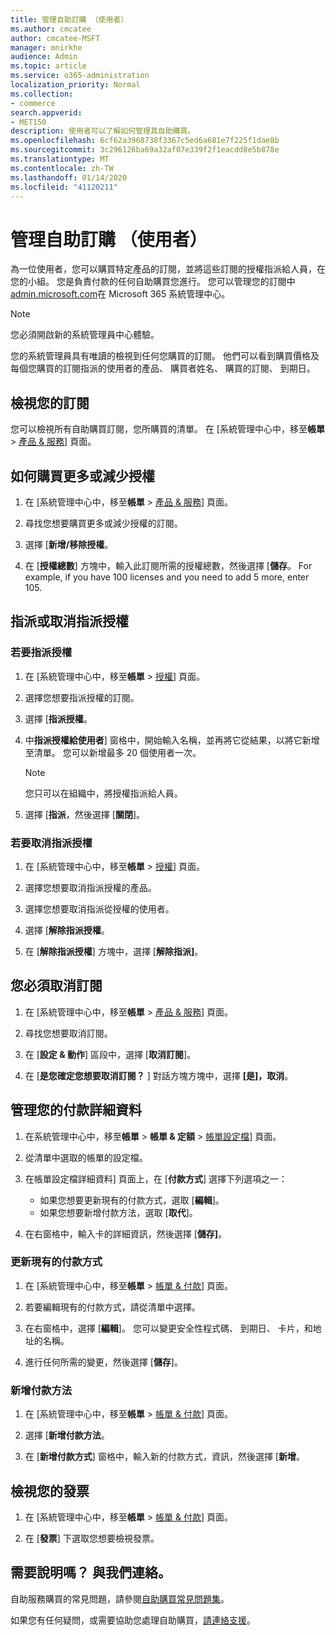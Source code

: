 ```yaml
---
title: 管理自助訂購 （使用者）
ms.author: cmcatee
author: cmcatee-MSFT
manager: mnirkhe
audience: Admin
ms.topic: article
ms.service: o365-administration
localization_priority: Normal
ms.collection:
- commerce
search.appverid:
- MET150
description: 使用者可以了解如何管理其自助購買。
ms.openlocfilehash: 6cf62a3968738f3367c5ed6a681e7f225f1dae8b
ms.sourcegitcommit: 3c296126ba69a32af07e339f2f1eacdd8e5b878e
ms.translationtype: MT
ms.contentlocale: zh-TW
ms.lasthandoff: 01/14/2020
ms.locfileid: "41120211"
---
```

# <a name="manage-self-service-purchases-users"></a>管理自助訂購 （使用者）

為一位使用者，您可以購買特定產品的訂閱，並將這些訂閱的授權指派給人員，在您的小組。 您是負責付款的任何自助購買您進行。 您可以管理您的訂閱中<a href="https://go.microsoft.com/fwlink/p/?linkid=2024339" target="_blank">admin.microsoft.com</a>在 Microsoft 365 系統管理中心。

> [!NOTE]
> 您必須開啟新的系統管理員中心體驗。

您的系統管理員具有唯讀的檢視到任何您購買的訂閱。 他們可以看到購買價格及每個您購買的訂閱指派的使用者的產品、 購買者姓名、 購買的訂閱、 到期日。

## <a name="view-your-subscriptions"></a>檢視您的訂閱

您可以檢視所有自助購買訂閱，您所購買的清單。 在 [系統管理中心中，移至**帳單** > <a href="https://go.microsoft.com/fwlink/p/?linkid=842054" target="_blank">產品 & 服務</a>] 頁面。

## <a name="how-to-buy-more-or-reduce-licenses"></a>如何購買更多或減少授權

1. 在 [系統管理中心中，移至**帳單** > <a href="https://go.microsoft.com/fwlink/p/?linkid=842054" target="_blank">產品 & 服務</a>] 頁面。

2. 尋找您想要購買更多或減少授權的訂閱。

3. 選擇 [**新增/移除授權**。

4. 在 [**授權總數**] 方塊中，輸入此訂閱所需的授權總數，然後選擇 [**儲存**。
For example, if you have 100 licenses and you need to add 5 more, enter 105.

## <a name="assign-or-unassign-licenses"></a>指派或取消指派授權

### <a name="to-assign-licenses"></a>若要指派授權

1. 在 [系統管理中心中，移至**帳單** > <a href="https://go.microsoft.com/fwlink/p/?linkid=842264" target="_blank">授權</a>] 頁面。

2. 選擇您想要指派授權的訂閱。

3. 選擇 [**指派授權**。

4. 中**指派授權給使用者**] 窗格中，開始輸入名稱，並再將它從結果，以將它新增至清單。 您可以新增最多 20 個使用者一次。

    > [!NOTE]
    > 您只可以在組織中，將授權指派給人員。

5. 選擇 [**指派**，然後選擇 [**關閉**]。

### <a name="to-unassign-licenses"></a>若要取消指派授權

1. 在 [系統管理中心中，移至**帳單** > <a href="https://go.microsoft.com/fwlink/p/?linkid=842264" target="_blank">授權</a>] 頁面。

2. 選擇您想要取消指派授權的產品。

3. 選擇您想要取消指派從授權的使用者。

4. 選擇 [**解除指派授權**。

5. 在 [**解除指派授權**] 方塊中，選擇 [**解除指派]**。

## <a name="cancel-a-subscription"></a>您必須取消訂閱

1. 在 [系統管理中心中，移至**帳單** > <a href="https://go.microsoft.com/fwlink/p/?linkid=842054" target="_blank">產品 & 服務</a>] 頁面。

2. 尋找您想要取消訂閱。

3. 在 [**設定 & 動作**] 區段中，選擇 [**取消訂閱**]。

4. 在 [**是您確定您想要取消訂閱？** ] 對話方塊方塊中，選擇 **[是]，取消**。

## <a name="manage-your-payment-details"></a>管理您的付款詳細資料

1. 在系統管理中心中，移至**帳單** > **帳單 & 定額** > <a href="https://go.microsoft.com/fwlink/p/?linkid=2103629" target="_blank">帳單設定檔</a>] 頁面。

2. 從清單中選取的帳單的設定檔。

3. 在帳單設定檔詳細資料] 頁面上，在 [**付款方式**] 選擇下列選項之一：

    - 如果您想要更新現有的付款方式，選取 [**編輯**]。
    - 如果您想要新增付款方法，選取 [**取代**]。

4. 在右窗格中，輸入卡的詳細資訊，然後選擇 [**儲存]**。

### <a name="update-an-existing-payment-method"></a>更新現有的付款方式

1. 在 [系統管理中心中，移至**帳單** > <a href="https://go.microsoft.com/fwlink/p/?linkid=848039" target="_blank">帳單 & 付款</a>] 頁面。

2. 若要編輯現有的付款方式，請從清單中選擇。

3. 在右窗格中，選擇 [**編輯**]。 您可以變更安全性程式碼、 到期日、 卡片，和地址的名稱。

4. 進行任何所需的變更，然後選擇 [**儲存**]。

### <a name="add-a-new-payment-method"></a>新增付款方法

1. 在 [系統管理中心中，移至**帳單** > <a href="https://go.microsoft.com/fwlink/p/?linkid=848039" target="_blank">帳單 & 付款</a>] 頁面。

2. 選擇 [**新增付款方法**。

3. 在 [**新增付款方式**] 窗格中，輸入新的付款方式，資訊，然後選擇 [**新增**。

## <a name="view-your-invoices"></a>檢視您的發票

1. 在 [系統管理中心中，移至**帳單** > <a href="https://go.microsoft.com/fwlink/p/?linkid=848039" target="_blank">帳單 & 付款</a>] 頁面。

2. 在 [**發票**] 下選取您想要檢視發票。

## <a name="need-help-contact-us"></a>需要說明嗎？ 與我們連絡。

自助服務購買的常見問題，請參閱[自助購買常見問題集](self-service-purchase-faq.md)。

如果您有任何疑問，或需要協助您處理自助購買，[請連絡支援](https://docs.microsoft.com/office365/admin/contact-support-for-business-products)。